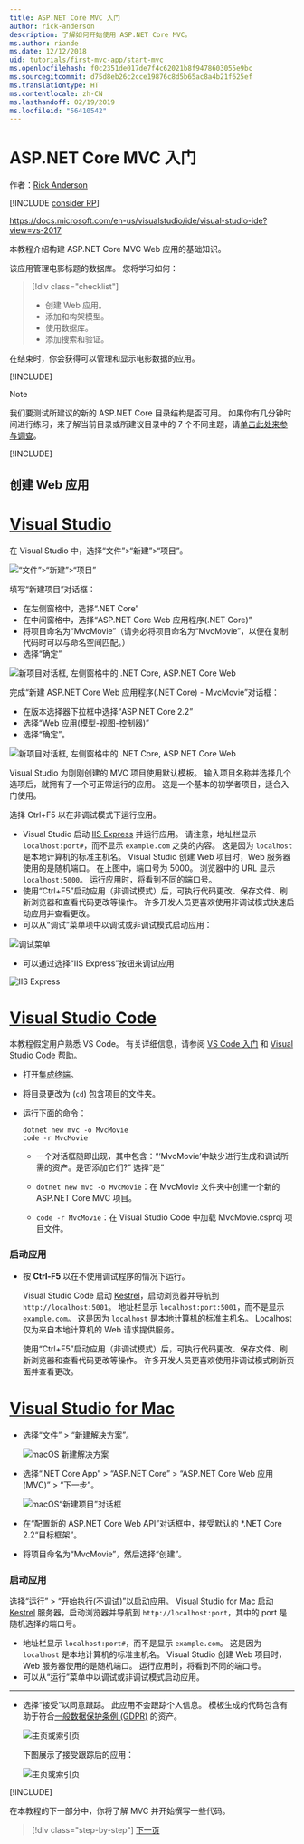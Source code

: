 ```yaml
---
title: ASP.NET Core MVC 入门
author: rick-anderson
description: 了解如何开始使用 ASP.NET Core MVC。
ms.author: riande
ms.date: 12/12/2018
uid: tutorials/first-mvc-app/start-mvc
ms.openlocfilehash: f0c2351de017de7f4c62021b8f9478603055e9bc
ms.sourcegitcommit: d75d8eb26c2cce19876c8d5b65ac8a4b21f625ef
ms.translationtype: HT
ms.contentlocale: zh-CN
ms.lasthandoff: 02/19/2019
ms.locfileid: "56410542"
---
```

# <a name="get-started-with-aspnet-core-mvc"></a>ASP.NET Core MVC 入门

作者：[Rick Anderson](https://twitter.com/RickAndMSFT)

[!INCLUDE [consider RP](~/includes/razor.md)]

https://docs.microsoft.com/en-us/visualstudio/ide/visual-studio-ide?view=vs-2017

本教程介绍构建 ASP.NET Core MVC Web 应用的基础知识。

该应用管理电影标题的数据库。 您将学习如何：

> [!div class="checklist"]
> * 创建 Web 应用。
> * 添加和构架模型。
> * 使用数据库。
> * 添加搜索和验证。

在结束时，你会获得可以管理和显示电影数据的应用。

[!INCLUDE[](~/includes/mvc-intro/download.md)]

> [!NOTE]
> 我们要测试所建议的新的 ASP.NET Core 目录结构是否可用。  如果你有几分钟时间进行练习，来了解当前目录或所建议目录中的 7 个不同主题，请[单击此处来参与调查](https://dpk4xbh5.optimalworkshop.com/treejack/aa11wn82)。

[!INCLUDE[](~/includes/net-core-prereqs-all-2.2.md)]

## <a name="create-a-web-app"></a>创建 Web 应用

<!-- VS -------------------------->
# <a name="visual-studiotabvisual-studio"></a>[Visual Studio](#tab/visual-studio)

在 Visual Studio 中，选择“文件”>“新建”>“项目”。

![“文件”>“新建”>“项目”](start-mvc/_static/alt_new_project.png)

填写“新建项目”对话框：

* 在左侧窗格中，选择“.NET Core”
* 在中间窗格中，选择“ASP.NET Core Web 应用程序(.NET Core)”
* 将项目命名为“MvcMovie”（请务必将项目命名为“MvcMovie”，以便在复制代码时可以与命名空间匹配。）
* 选择“确定”

![新项目对话框, 左侧窗格中的 .NET Core, ASP.NET Core Web ](start-mvc/_static/new_project2-21.png)

完成“新建 ASP.NET Core Web 应用程序(.NET Core) - MvcMovie”对话框：

* 在版本选择器下拉框中选择“ASP.NET Core 2.2”
* 选择“Web 应用(模型-视图-控制器)”
* 选择“确定”。

![新项目对话框, 左侧窗格中的 .NET Core, ASP.NET Core Web ](start-mvc/_static/new_project22-21.png)

Visual Studio 为刚刚创建的 MVC 项目使用默认模板。 输入项目名称并选择几个选项后，就拥有了一个可正常运行的应用。 这是一个基本的初学者项目，适合入门使用。

选择 Ctrl+F5 以在非调试模式下运行应用。

* Visual Studio 启动 [IIS Express](/iis/extensions/introduction-to-iis-express/iis-express-overview) 并运行应用。 请注意，地址栏显示 `localhost:port#`，而不显示 `example.com` 之类的内容。 这是因为 `localhost` 是本地计算机的标准主机名。 Visual Studio 创建 Web 项目时，Web 服务器使用的是随机端口。 在上图中，端口号为 5000。 浏览器中的 URL 显示 `localhost:5000`。 运行应用时，将看到不同的端口号。
* 使用“Ctrl+F5”启动应用（非调试模式）后，可执行代码更改、保存文件、刷新浏览器和查看代码更改等操作。 许多开发人员更喜欢使用非调试模式快速启动应用并查看更改。
* 可以从“调试”菜单项中以调试或非调试模式启动应用：

![调试菜单](start-mvc/_static/debug_menu.png)

* 可以通过选择“IIS Express”按钮来调试应用

![IIS Express](start-mvc/_static/iis_express.png)

<!-- Code -------------------------->
# <a name="visual-studio-codetabvisual-studio-code"></a>[Visual Studio Code](#tab/visual-studio-code)

本教程假定用户熟悉 VS Code。 有关详细信息，请参阅 [VS Code 入门](https://code.visualstudio.com/docs) 和 [Visual Studio Code 帮助](#visual-studio-code-help)。

* 打开[集成终端](https://code.visualstudio.com/docs/editor/integrated-terminal)。
* 将目录更改为 (`cd`) 包含项目的文件夹。
* 运行下面的命令：

   ```console
   dotnet new mvc -o MvcMovie
   code -r MvcMovie
   ```

  * 一个对话框随即出现，其中包含：“‘MvcMovie’中缺少进行生成和调试所需的资产。是否添加它们?”  选择“是”

  * `dotnet new mvc -o MvcMovie`：在 MvcMovie 文件夹中创建一个新的 ASP.NET Core MVC 项目。
  * `code -r MvcMovie`：在 Visual Studio Code 中加载 MvcMovie.csproj 项目文件。

### <a name="launch-the-app"></a>启动应用

* 按 **Ctrl-F5** 以在不使用调试程序的情况下运行。

  Visual Studio Code 启动 [Kestrel](xref:fundamentals/servers/kestrel)，启动浏览器并导航到 `http://localhost:5001`。 地址栏显示 `localhost:port:5001`，而不是显示 `example.com`。 这是因为 `localhost` 是本地计算机的标准主机名。 Localhost 仅为来自本地计算机的 Web 请求提供服务。

  使用“Ctrl+F5”启动应用（非调试模式）后，可执行代码更改、保存文件、刷新浏览器和查看代码更改等操作。 许多开发人员更喜欢使用非调试模式刷新页面并查看更改。

<!-- Mac -------------------------->
# <a name="visual-studio-for-mactabvisual-studio-mac"></a>[Visual Studio for Mac](#tab/visual-studio-mac)

* 选择“文件” > “新建解决方案”。

  ![macOS 新建解决方案](~/tutorials/first-web-api-mac/_static/sln.png)

* 选择“.NET Core App” > “ASP.NET Core” > “ASP.NET Core Web 应用(MVC)” > “下一步”。

  ![macOS“新建项目”对话框](~/tutorials/first-mvc-app-mac/start-mvc/1.png)

* 在“配置新的 ASP.NET Core Web API”对话框中，接受默认的 *.NET Core 2.2“目标框架”。

* 将项目命名为“MvcMovie”，然后选择“创建”。

### <a name="launch-the-app"></a>启动应用

选择“运行” > “开始执行(不调试)”以启动应用。 Visual Studio for Mac 启动 [Kestrel](xref:fundamentals/servers/index#kestrel) 服务器，启动浏览器并导航到 `http://localhost:port`，其中的 port 是随机选择的端口号。

* 地址栏显示 `localhost:port#`，而不是显示 `example.com`。 这是因为 `localhost` 是本地计算机的标准主机名。 Visual Studio 创建 Web 项目时，Web 服务器使用的是随机端口。 运行应用时，将看到不同的端口号。
* 可以从“运行”菜单中以调试或非调试模式启动应用。

---  
<!-- End of VS tabs -->

* 选择“接受”以同意跟踪。 此应用不会跟踪个人信息。 模板生成的代码包含有助于符合[一般数据保护条例 (GDPR)](xref:security/gdpr) 的资产。

  ![主页或索引页](start-mvc/_static/privacy.png)

  下图展示了接受跟踪后的应用：

  ![主页或索引页](start-mvc/_static/home2.2.png)

[!INCLUDE[](~/includes/vs-vsc-vsmac-help.md)]

在本教程的下一部分中，你将了解 MVC 并开始撰写一些代码。

> [!div class="step-by-step"]
> [下一页](adding-controller.md)  
